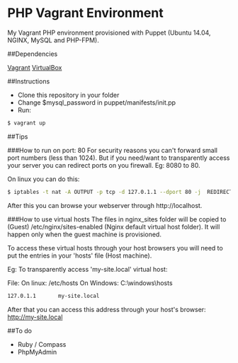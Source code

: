 PHP Vagrant Environment
=====================

My Vagrant PHP environment provisioned with Puppet (Ubuntu 14.04, NGINX, MySQL and PHP-FPM).

##Dependencies

[Vagrant](https://www.vagrantup.com/)
[VirtualBox](https://www.virtualbox.org/)

##Instructions
- Clone this repository in your folder
- Change $mysql_password in puppet/manifests/init.pp
- Run:

```sh
$ vagrant up
```

##Tips

###How to run on port: 80
For security reasons you can't forward small port numbers (less than 1024).
But if you need/want to transparently access your server you can redirect ports on you firewall.
Eg: 8080 to 80.

On linux you can do this:

```sh
$ iptables -t nat -A OUTPUT -p tcp -d 127.0.1.1 --dport 80 -j  REDIRECT --to-port 8080
```
After this you can browse your webserver through http://localhost.


###How to use virtual hosts
The files in nginx_sites folder will be copied to (Guest) /etc/nginx/sites-enabled (Nginx default virtual host folder).
It will happen only when the guest machine is provisioned.

To access these virtual hosts through your host browsers you will need to put the entries in your 'hosts' file (Host machine).

Eg: To transparently access 'my-site.local' virtual host:

File:
On linux: /etc/hosts
On Windows: C:\windows\hosts

```sh
127.0.1.1       my-site.local
```

After that you can access this address through your host's browser: http://my-site.local

##To do

- Ruby / Compass
- PhpMyAdmin
